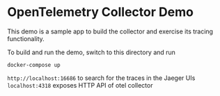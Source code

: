 # OpenTelemetry Collector Demo

This demo is a sample app to build the collector and exercise its tracing functionality.

To build and run the demo, switch to this directory and run

`docker-compose up`

`http://localhost:16686` to search for the traces in the Jaeger UIs
`localhost:4318` exposes HTTP API of otel collector
